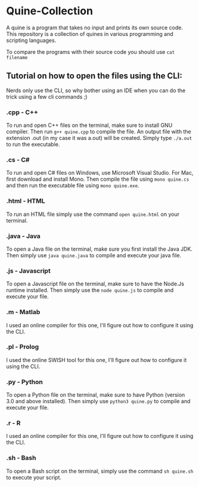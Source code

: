 # Quine-Collection
A quine is a program that takes no input and prints its own source code. This repository is a collection of quines in various programming and scripting languages.

To compare the programs with their source code you should use `cat filename`

## Tutorial on how to open the files using the CLI:
Nerds only use the CLI, so why bother using an IDE when you can do the trick using a few cli commands ;)

### .cpp - C++
To run and open C++ files on the terminal, make sure to install GNU compiler. Then run `g++ quine.cpp` to compile the file. An output file with the extension .out (in my case it was a.out) will be created. Simply type `./a.out` to run the executable.

### .cs - C#
To run and open C# files on Windows, use Microsoft Visual Studio. For Mac, first download and install Mono. Then compile the file using `mono quine.cs` and then run the executable file using `mono quine.exe`.

### .html - HTML
To run an HTML file simply use the command `open quine.html` on your terminal.

### .java - Java
To open a Java file on the terminal, make sure you first install the Java JDK. Then simply use `java quine.java` to compile and execute your java file.

### .js - Javascript
To open a Javascript file on the terminal, make sure to have the Node.Js runtime installed. Then simply use the `node quine.js` to compile and execute your file.

### .m - Matlab
I used an online compiler for this one, I'll figure out how to configure it using the CLI.

### .pl - Prolog
I used the online SWISH tool for this one, I'll figure out how to configure it using the CLI.

### .py - Python
To open a Python file on the terminal, make sure to have Python (version 3.0 and above installed). Then simply use `python3 quine.py` to compile and execute your file.

### .r - R
I used an online compiler for this one, I'll figure out how to configure it using the CLI.

### .sh - Bash
To open a Bash script on the terminal, simply use the command `sh quine.sh` to execute your script.
